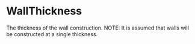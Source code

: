 WallThickness
=============

The thickness of the wall construction.
NOTE: It is assumed that walls will be constructed at a single thickness.
